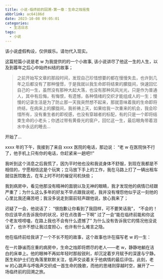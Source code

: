 ```yaml
---
title: 小说-临终前的回溯-第一章：生命之烛摇曳
abbrlink: ac64186d
date: 2023-10-08 09:05:01
categories:
  - 生活日志
tags:
  - 小说
---
```



该小说虚假构设，仅供娱乐。请勿代入现实。

这篇短篇小说是老 w 为我提供的的一个小故事, 该小说讲尽了他这一生的人生，以及到暮年之后心中始终纠结的故事；

> 之前开始写文章的那段时间，发现自己珍惜想要的都在慢慢失去，也许到几年之后都没有了那种憧憬，于是我就以我生命即将结束的朦胧间，快速回忆自己的一生，虽然没有那种大起大落，也没有那种风风光光，只是作为普通人，其中有后悔，有悔恨，有遗憾，各种情绪的交织才能组成人的一生；慢慢的记录生活是为了防止那一天我突然想不起来，那就意味着我的生命即将终结，在病床上的朦胧间，我祈祷上天，如果给我一次重来的机会，我会珍惜所有，没有重生者的即视感，也没有穿越者的标配，有的只是一个即将结束生命的小老头；你透过带有黄昏光的窗户，回忆这一生，最后眼角带着泪水中永远的睡去...

开始了...

xxxx 年的下午，我接到了来自 xxxx 医院的电话，那边说： “老 w 在医院快不行了，他手机上只有你的电话，你赶紧来一趟吧!!”

我听到这个消息之后我慌了，因为平时他也没和我说身体不舒服，到现在我都是不相信的，宁愿相信这是个玩笑；立马放下手上的工作，我在马路上打了一辆出租车就往医院敢去，在车上时不时的催促司机快些；

我到病房中，看见他那没有精神的面貌以及无神的眼睛，我才发现他的病情已经跟严重了；为什么这么多年的好友不早点跟我说呢，我并没有埋怨他似乎这一刻他的心里比我还痛苦吧；我没多说走到窗前轻声跟他说，放心我来了；

迟疑了一会，他说话了： “很抱歉让你看到了我囧样，可不要笑话我”， “不会的！你应该早点告诉我你的状况，好在点改善一下啊” 过了一会“能在临终前能和你这个老友唠唠嗑，在路上我也不会有什么遗憾了” 为什么没有告诉我它的情况他没说话了，也许不想让我过度担心，也许有什么难言之隐。

他在临终前给我讲了一个不长不短的故事，这个故事也许在描写老 w 的一生：

在一片静谧而庄重的病房中，生命之烛即将燃尽的老人——老 w，静静地躺在洁白的床单上。他的眼神不再如年轻时那般锐利，却沉淀着岁月赋予的深邃与宁静。医生和护士们在角落里默默关注，低声交谈着关于他病情的最后评估。此刻，老 w 的心跳声与呼吸声交织成一首生命的挽歌，而他的思绪则穿越时空，展开了一场临终前的回溯之旅。
